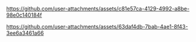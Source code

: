 https://github.com/user-attachments/assets/c81e57ca-4129-4992-a8be-98e0c140184f

https://github.com/user-attachments/assets/63daf4db-7bab-4ae1-8f43-3ee6a3461a66

